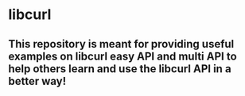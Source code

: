 # libcurl
## This repository is meant for providing useful examples on libcurl easy API and multi API to help others learn  and use the libcurl API in a better way!
